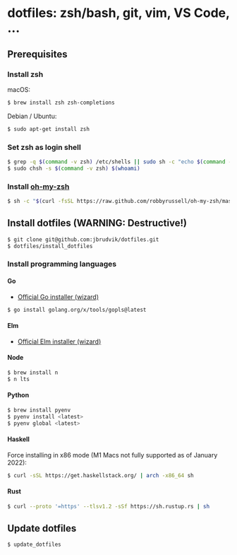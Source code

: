 # dotfiles: zsh/bash, git, vim, VS Code, ...

## Prerequisites

### Install zsh

macOS:

```sh
$ brew install zsh zsh-completions
```

Debian / Ubuntu:

```sh
$ sudo apt-get install zsh
```

### Set zsh as login shell

```sh
$ grep -q $(command -v zsh) /etc/shells || sudo sh -c "echo $(command -v zsh) >> /etc/shells"
$ sudo chsh -s $(command -v zsh) $(whoami)
```

### Install [oh-my-zsh](https://ohmyz.sh)

```sh
$ sh -c "$(curl -fsSL https://raw.github.com/robbyrussell/oh-my-zsh/master/tools/install.sh)"
```

## Install dotfiles (WARNING: Destructive!)

```sh
$ git clone git@github.com:jbrudvik/dotfiles.git
$ dotfiles/install_dotfiles
```

### Install programming languages

#### Go

- [Official Go installer (wizard)](https://go.dev/doc/install)

```sh
$ go install golang.org/x/tools/gopls@latest
```

#### Elm

- [Official Elm installer (wizard)](https://guide.elm-lang.org/install/elm.html)

#### Node

```sh
$ brew install n
$ n lts
```

#### Python

```sh
$ brew install pyenv
$ pyenv install <latest>
$ pyenv global <latest>
```

#### Haskell

Force installing in x86 mode (M1 Macs not fully supported as of January 2022):

```sh
$ curl -sSL https://get.haskellstack.org/ | arch -x86_64 sh
```

#### Rust

```sh
$ curl --proto '=https' --tlsv1.2 -sSf https://sh.rustup.rs | sh
```

## Update dotfiles

```sh
$ update_dotfiles
```

